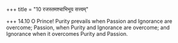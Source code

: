 +++
title = "10 रजस्तमश्चाभिभूय सत्त्वम्"

+++
14.10 O Prince! Purity prevails when Passion and Ignorance are overcome;
Passion, when Purity and Ignorance are overcome; and Ignorance when it
overcomes Purity and Passion.
